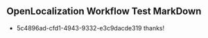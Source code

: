 ## OpenLocalization Workflow Test MarkDown
* 5c4896ad-cfd1-4943-9332-e3c9dacde319 
thanks!<!--HONumber=Mar16_HO2-->
